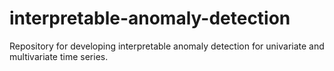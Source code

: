 # interpretable-anomaly-detection
Repository for developing interpretable anomaly detection for univariate and multivariate time series.
